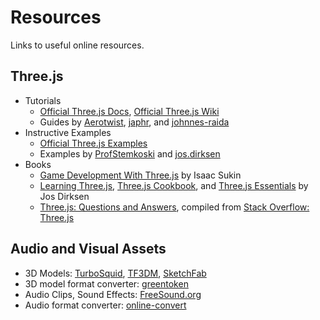 # Resources
Links to useful online resources.

## Three.js

* Tutorials
    * [Official Three.js Docs], [Official Three.js Wiki]
    * Guides by [Aerotwist], [japhr], and [johnnes-raida]
* Instructive Examples
    * [Official Three.js Examples]
    * Examples by [ProfStemkoski] and [jos.dirksen]
* Books
    * [Game Development With Three.js] by Isaac Sukin
    * [Learning Three.js], [Three.js Cookbook], and [Three.js Essentials] by Jos Dirksen
    * [Three.js: Questions and Answers], compiled from [Stack Overflow: Three.js]  

## Audio and Visual Assets
* 3D Models: [TurboSquid], [TF3DM], [SketchFab]
* 3D model format converter: [greentoken]
* Audio Clips, Sound Effects: [FreeSound.org]
* Audio format converter: [online-convert]

[REFERENCE-STYLE LINK DEFINITIONS FOLLOW]:dummylink
[Official Three.js Docs]: http://threejs.org/docs/index.html#Manual/Introduction/Creating_a_scene
[Official Three.js Wiki]: https://github.com/mrdoob/three.js/wiki/Getting-Started
[Official Three.js Examples]: http://threejs.org/examples/
[Game Development With Three.js]: http://www.amazon.com/Game-Development-Three-js-Isaac-Sukin/dp/1782168532

[ProfStemkoski]: http://stemkoski.github.io/Three.js/
[jos.dirksen]: http://www.smartjava.org/content/all-109-examples-my-book-threejs-threejs-version-r63
[aerotwist]: http://aerotwist.com/tutorials/getting-started-with-three-js/
[japhr]: http://japhr.blogspot.com/2012/07/getting-started-with-threejs.html
[johnnes-raida]: http://www.johannes-raida.de/tutorials.htm

[Learning Three.js]: http://www.amazon.com/Learning-Three-js-JavaScript-Library-Second/dp/1784392219
[Three.js Cookbook]: http://www.amazon.com/Three-js-Cookbook-Jos-Dirksen-ebook/dp/B00T0C8EMA
[Three.js Essentials]: http://www.amazon.com/Three-js-Essentials-Jos-Dirksen/dp/1783980869
[Three.js: Questions and Answers]: http://www.amazon.com/Three-JS-Questions-Answers-George-Duckett-ebook/dp/B00RY7MCKS#
[Stack Overflow: Three.js]: http://stackoverflow.com/questions/tagged/three.js

[greentoken]: http://www.greentoken.de/onlineconv/
[online-convert]: http://www.online-convert.com/
[FreeSound.org]: http://www.freesound.org/
[TurboSquid]: http://www.turbosquid.com/
[TF3DM]: http://tf3dm.com/
[SketchFab]: https://sketchfab.com/models?features=downloadable
